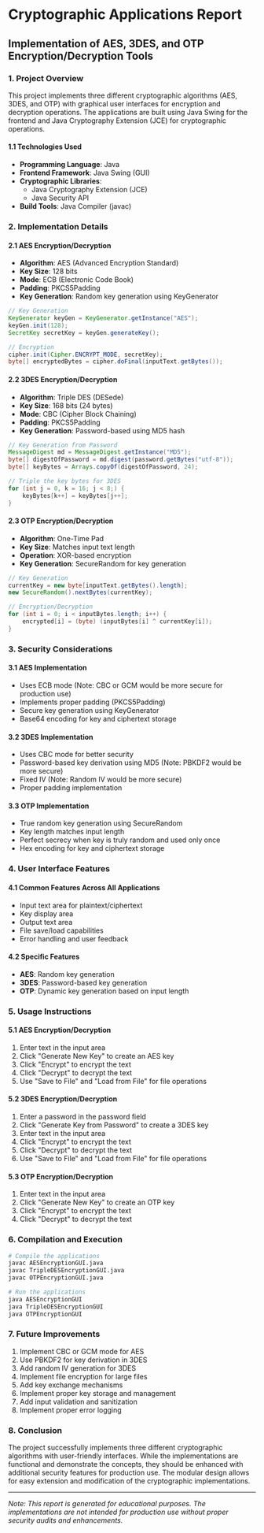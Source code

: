 # Cryptographic Applications Report
## Implementation of AES, 3DES, and OTP Encryption/Decryption Tools

### 1. Project Overview
This project implements three different cryptographic algorithms (AES, 3DES, and OTP) with graphical user interfaces for encryption and decryption operations. The applications are built using Java Swing for the frontend and Java Cryptography Extension (JCE) for cryptographic operations.

#### 1.1 Technologies Used
- **Programming Language**: Java
- **Frontend Framework**: Java Swing (GUI)
- **Cryptographic Libraries**: 
  - Java Cryptography Extension (JCE)
  - Java Security API
- **Build Tools**: Java Compiler (javac)

### 2. Implementation Details

#### 2.1 AES Encryption/Decryption
- **Algorithm**: AES (Advanced Encryption Standard)
- **Key Size**: 128 bits
- **Mode**: ECB (Electronic Code Book)
- **Padding**: PKCS5Padding
- **Key Generation**: Random key generation using KeyGenerator

```java
// Key Generation
KeyGenerator keyGen = KeyGenerator.getInstance("AES");
keyGen.init(128);
SecretKey secretKey = keyGen.generateKey();

// Encryption
cipher.init(Cipher.ENCRYPT_MODE, secretKey);
byte[] encryptedBytes = cipher.doFinal(inputText.getBytes());
```

#### 2.2 3DES Encryption/Decryption
- **Algorithm**: Triple DES (DESede)
- **Key Size**: 168 bits (24 bytes)
- **Mode**: CBC (Cipher Block Chaining)
- **Padding**: PKCS5Padding
- **Key Generation**: Password-based using MD5 hash

```java
// Key Generation from Password
MessageDigest md = MessageDigest.getInstance("MD5");
byte[] digestOfPassword = md.digest(password.getBytes("utf-8"));
byte[] keyBytes = Arrays.copyOf(digestOfPassword, 24);

// Triple the key bytes for 3DES
for (int j = 0, k = 16; j < 8;) {
    keyBytes[k++] = keyBytes[j++];
}
```

#### 2.3 OTP Encryption/Decryption
- **Algorithm**: One-Time Pad
- **Key Size**: Matches input text length
- **Operation**: XOR-based encryption
- **Key Generation**: SecureRandom for key generation

```java
// Key Generation
currentKey = new byte[inputText.getBytes().length];
new SecureRandom().nextBytes(currentKey);

// Encryption/Decryption
for (int i = 0; i < inputBytes.length; i++) {
    encrypted[i] = (byte) (inputBytes[i] ^ currentKey[i]);
}
```

### 3. Security Considerations

#### 3.1 AES Implementation
- Uses ECB mode (Note: CBC or GCM would be more secure for production use)
- Implements proper padding (PKCS5Padding)
- Secure key generation using KeyGenerator
- Base64 encoding for key and ciphertext storage

#### 3.2 3DES Implementation
- Uses CBC mode for better security
- Password-based key derivation using MD5 (Note: PBKDF2 would be more secure)
- Fixed IV (Note: Random IV would be more secure)
- Proper padding implementation

#### 3.3 OTP Implementation
- True random key generation using SecureRandom
- Key length matches input length
- Perfect secrecy when key is truly random and used only once
- Hex encoding for key and ciphertext storage

### 4. User Interface Features

#### 4.1 Common Features Across All Applications
- Input text area for plaintext/ciphertext
- Key display area
- Output text area
- File save/load capabilities
- Error handling and user feedback

#### 4.2 Specific Features
- **AES**: Random key generation
- **3DES**: Password-based key generation
- **OTP**: Dynamic key generation based on input length

### 5. Usage Instructions

#### 5.1 AES Encryption/Decryption
1. Enter text in the input area
2. Click "Generate New Key" to create an AES key
3. Click "Encrypt" to encrypt the text
4. Click "Decrypt" to decrypt the text
5. Use "Save to File" and "Load from File" for file operations

#### 5.2 3DES Encryption/Decryption
1. Enter a password in the password field
2. Click "Generate Key from Password" to create a 3DES key
3. Enter text in the input area
4. Click "Encrypt" to encrypt the text
5. Click "Decrypt" to decrypt the text
6. Use "Save to File" and "Load from File" for file operations

#### 5.3 OTP Encryption/Decryption
1. Enter text in the input area
2. Click "Generate New Key" to create an OTP key
3. Click "Encrypt" to encrypt the text
4. Click "Decrypt" to decrypt the text

### 6. Compilation and Execution

```bash
# Compile the applications
javac AESEncryptionGUI.java
javac TripleDESEncryptionGUI.java
javac OTPEncryptionGUI.java

# Run the applications
java AESEncryptionGUI
java TripleDESEncryptionGUI
java OTPEncryptionGUI
```

### 7. Future Improvements
1. Implement CBC or GCM mode for AES
2. Use PBKDF2 for key derivation in 3DES
3. Add random IV generation for 3DES
4. Implement file encryption for large files
5. Add key exchange mechanisms
6. Implement proper key storage and management
7. Add input validation and sanitization
8. Implement proper error logging

### 8. Conclusion
The project successfully implements three different cryptographic algorithms with user-friendly interfaces. While the implementations are functional and demonstrate the concepts, they should be enhanced with additional security features for production use. The modular design allows for easy extension and modification of the cryptographic implementations.

---

*Note: This report is generated for educational purposes. The implementations are not intended for production use without proper security audits and enhancements.* 
